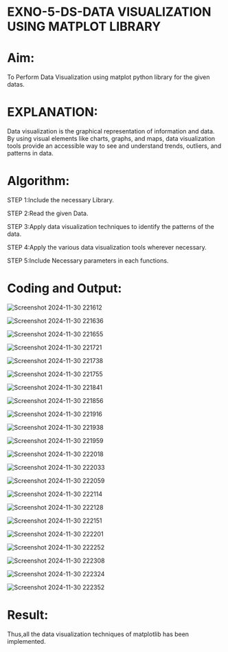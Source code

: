 # EXNO-5-DS-DATA VISUALIZATION USING MATPLOT LIBRARY

# Aim:
  To Perform Data Visualization using matplot python library for the given datas.

# EXPLANATION:
Data visualization is the graphical representation of information and data. By using visual elements like charts, graphs, and maps, data visualization tools provide an accessible way to see and understand trends, outliers, and patterns in data.

# Algorithm:
STEP 1:Include the necessary Library.

STEP 2:Read the given Data.

STEP 3:Apply data visualization techniques to identify the patterns of the data.

STEP 4:Apply the various data visualization tools wherever necessary.

STEP 5:Include Necessary parameters in each functions.

# Coding and Output:


![Screenshot 2024-11-30 221612](https://github.com/user-attachments/assets/3c5d15c3-487a-4cb8-9726-b440abbec7fd)

![Screenshot 2024-11-30 221636](https://github.com/user-attachments/assets/712ed98d-d402-490b-987a-ffbda19c0b16)

![Screenshot 2024-11-30 221655](https://github.com/user-attachments/assets/0b1a24b4-a8ca-4d59-82fd-1acdc4834a11)

![Screenshot 2024-11-30 221721](https://github.com/user-attachments/assets/8b2f5c17-fc17-4161-84b4-46fb4089f505)

![Screenshot 2024-11-30 221738](https://github.com/user-attachments/assets/e914be90-07d6-4fe1-9b17-eb59bf6b0dc6)

![Screenshot 2024-11-30 221755](https://github.com/user-attachments/assets/e6a6817b-6cc9-4491-8acb-01220ca8747a)

![Screenshot 2024-11-30 221841](https://github.com/user-attachments/assets/574903a5-6725-48ed-859b-b786ff8fe91c)

![Screenshot 2024-11-30 221856](https://github.com/user-attachments/assets/173938bd-19f1-4102-bcc1-036f7f4e895f)

![Screenshot 2024-11-30 221916](https://github.com/user-attachments/assets/eae1af86-47d0-4765-a3df-0e7bcc16c352)

![Screenshot 2024-11-30 221938](https://github.com/user-attachments/assets/2ec6655a-b776-46ff-9f2f-ed76c06b0353)

![Screenshot 2024-11-30 221959](https://github.com/user-attachments/assets/3ce8fad1-1bed-4b07-afc0-e99c04bdd16e)

![Screenshot 2024-11-30 222018](https://github.com/user-attachments/assets/57b64724-e752-4c7a-be67-1b96eb47d476)

![Screenshot 2024-11-30 222033](https://github.com/user-attachments/assets/5b090935-0b5a-4f06-8010-aa2a2724e9cd)

![Screenshot 2024-11-30 222059](https://github.com/user-attachments/assets/26f5f919-a026-456b-a587-c9865c0ca144)

![Screenshot 2024-11-30 222114](https://github.com/user-attachments/assets/729dd30b-8eb5-485f-958e-f3f059b1f596)

![Screenshot 2024-11-30 222128](https://github.com/user-attachments/assets/b7e0cc49-ce5a-4955-987c-81ead41f957d)

![Screenshot 2024-11-30 222151](https://github.com/user-attachments/assets/91dec3ad-bedb-44f2-8c17-7d6f8336bfe1)

![Screenshot 2024-11-30 222201](https://github.com/user-attachments/assets/41636f80-efa7-45ff-ac22-fe2fcc97e518)

![Screenshot 2024-11-30 222252](https://github.com/user-attachments/assets/1569d3a7-615c-4758-89fe-03a6bdadb089)

![Screenshot 2024-11-30 222308](https://github.com/user-attachments/assets/b62a84eb-a4cd-40ab-a462-acc77363fae1)

![Screenshot 2024-11-30 222324](https://github.com/user-attachments/assets/a22055f6-d852-4901-9b00-41fa10c9093e)

![Screenshot 2024-11-30 222352](https://github.com/user-attachments/assets/71cbd94f-6e98-4a0b-a5b7-2c9cfc8be027)




# Result:

Thus,all the data visualization techniques of matplotlib has been implemented.
